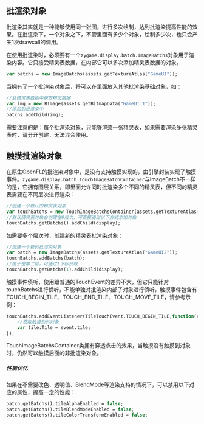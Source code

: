 ## 批渲染对象

批渲染其实就是一种能够使用同一张图，进行多次绘制，达到批渲染提高性能的效果。在批渲染下，一个对象之下，不管里面有多少个对象，绘制多少次，也只会产生1次drawcall的调用。

在使用批渲染时，必须要有一个`zygame.display.batch.ImageBatchs`对象用于渲染内容。它只接受精灵表数据，在内部它可以多次添加精灵表数据的对象。

```haxe
var batchs = new ImageBatchs(assets.getTextureAtlas("GameUI"));
```

当拥有了一个批渲染对象后，将可以在里面放入其他批渲染基础对象，如：

```haxe
//从精灵表数据中获取精灵数据
var img = new BImage(assets.getBitmapData("GameUI:1"));
//添加到批渲染中
batchs.addChild(img);
```

需要注意的是：每个批渲染对象，只能够渲染一张精灵表，如果需要渲染多张精灵表时，请分开创建，无法混合使用。

## 触摸批渲染对象

在原生OpenFL的批渲染对象中，是没有支持触摸实现的，由引擎封装实现了触摸事件。`zygame.display.batch.TouchImageBatchContainer`与ImageBatch不一样的是，它拥有图层关系，即里面允许同时批渲染多个不同的精灵表，但不同的精灵表需要在不同层次进行渲染：

```haxe
//创建一个默认的精灵表对象
var touchBatchs = new TouchImageBatchsContainer(assets.getTextureAtlas("GameUI"));
//默认精灵表对象会创建在0层次，可直接通过以下方式添加对象
touchBatchs.getBatchs().addChild(display);
```

如需要多个层次时，创建新的精灵表批渲染对象：

```haxe
//创建一个新的批渲染对象
var batch = new ImageBatchs(assets.getTextureAtlas("GameUI2"));
touchBatchs.addBatchs(batch);
//由于是第二层，可通过1下标获取
touchBatchs.getBatchs(1).addChild(display);
```

触摸事件侦听，使用跟普通的TouchEvent的差异不大，但它只能针对touchBatchs进行侦听，不能单独对批渲染内部子对象进行侦听，触摸事件包含有TOUCH_BEGIN_TILE、TOUCH_END_TILE、TOUCH_MOVE_TILE，请参考示例：

```haxe
touchBatchs.addEventListener(TileTouchEvent.TOUCH_BEGIN_TILE,function(event:TileTouchEvent):Void{
    //获取触摸到的对象
    var tile:Tile = event.tile;
});
```

TouchImageBatchsContainer类拥有穿透点击的效果，当触摸没有触摸到对象时，仍然可以触摸后面的非批渲染对象。

##### 性能优化

如果在不需要改色、透明值、BlendMode等渲染支持的情况下，可以禁用以下对应的属性，提高一定的性能：

```haxe
batch.getBatchs().tileAlphaEnabled = false;
batch.getBatchs().tileBlendModeEnabled = false;
batch.getBatchs().tileColorTransformEnabled = false;
```